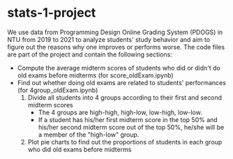 # stats-1-project
We use data from Programming Design Online Grading System (PDOGS) in NTU from 2019 to 2021 to analyze students' study behavior and aim to figure out the reasons why one improves or performs worse. The code files are part of the project and contain the following sections:
- Compute the average midterm scores of students who did or didn't do old exams before midterms (for score_oldExam.ipynb)
- Find out whether doing old exams are related to students' performances (for 4group_oldExam.ipynb)
  1. Divide all students into 4 groups according to their first and second midterm scores
      - The 4 groups are high-high, high-low, low-high, low-low.
      - If a student has his/her first midterm score in the top 50% and his/her second midterm score out of the top 50%, he/she will be a member of the "high-low" group.
  2. Plot pie charts to find out the proportions of students in each group who did old exams before midterms
